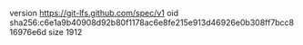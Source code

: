 version https://git-lfs.github.com/spec/v1
oid sha256:c6e1a9b40908d92b80f1178ac6e8fe215e913d46926e0b308ff7bcc816976e6d
size 1912
